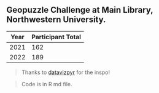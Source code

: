 ## **Geopuzzle Challenge at Main Library, Northwestern University.** 

| Year  | Participant Total |
| ------------- | ------------- |
| 2021  | 162  |
| 2022  | 189  |

> Thanks to [datavizpyr](https://datavizpyr.com/) for the inspo!

> Code is in R md file. 
